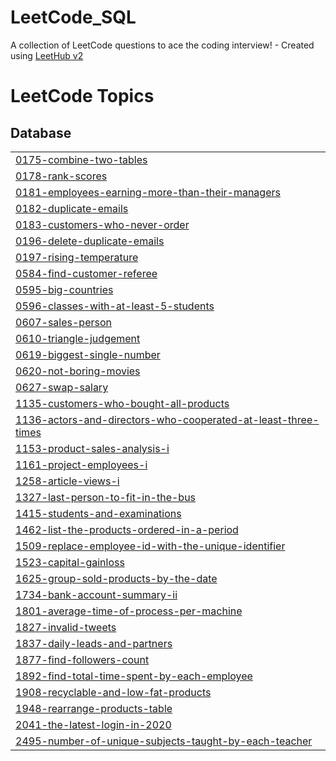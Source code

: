 # LeetCode_SQL
A collection of LeetCode questions to ace the coding interview! - Created using [LeetHub v2](https://github.com/arunbhardwaj/LeetHub-2.0)

<!---LeetCode Topics Start-->
# LeetCode Topics
## Database
|  |
| ------- |
| [0175-combine-two-tables](https://github.com/Leeonejae6708/LeetCode_SQL/tree/master/0175-combine-two-tables) |
| [0178-rank-scores](https://github.com/Leeonejae6708/LeetCode_SQL/tree/master/0178-rank-scores) |
| [0181-employees-earning-more-than-their-managers](https://github.com/Leeonejae6708/LeetCode_SQL/tree/master/0181-employees-earning-more-than-their-managers) |
| [0182-duplicate-emails](https://github.com/Leeonejae6708/LeetCode_SQL/tree/master/0182-duplicate-emails) |
| [0183-customers-who-never-order](https://github.com/Leeonejae6708/LeetCode_SQL/tree/master/0183-customers-who-never-order) |
| [0196-delete-duplicate-emails](https://github.com/Leeonejae6708/LeetCode_SQL/tree/master/0196-delete-duplicate-emails) |
| [0197-rising-temperature](https://github.com/Leeonejae6708/LeetCode_SQL/tree/master/0197-rising-temperature) |
| [0584-find-customer-referee](https://github.com/Leeonejae6708/LeetCode_SQL/tree/master/0584-find-customer-referee) |
| [0595-big-countries](https://github.com/Leeonejae6708/LeetCode_SQL/tree/master/0595-big-countries) |
| [0596-classes-with-at-least-5-students](https://github.com/Leeonejae6708/LeetCode_SQL/tree/master/0596-classes-with-at-least-5-students) |
| [0607-sales-person](https://github.com/Leeonejae6708/LeetCode_SQL/tree/master/0607-sales-person) |
| [0610-triangle-judgement](https://github.com/Leeonejae6708/LeetCode_SQL/tree/master/0610-triangle-judgement) |
| [0619-biggest-single-number](https://github.com/Leeonejae6708/LeetCode_SQL/tree/master/0619-biggest-single-number) |
| [0620-not-boring-movies](https://github.com/Leeonejae6708/LeetCode_SQL/tree/master/0620-not-boring-movies) |
| [0627-swap-salary](https://github.com/Leeonejae6708/LeetCode_SQL/tree/master/0627-swap-salary) |
| [1135-customers-who-bought-all-products](https://github.com/Leeonejae6708/LeetCode_SQL/tree/master/1135-customers-who-bought-all-products) |
| [1136-actors-and-directors-who-cooperated-at-least-three-times](https://github.com/Leeonejae6708/LeetCode_SQL/tree/master/1136-actors-and-directors-who-cooperated-at-least-three-times) |
| [1153-product-sales-analysis-i](https://github.com/Leeonejae6708/LeetCode_SQL/tree/master/1153-product-sales-analysis-i) |
| [1161-project-employees-i](https://github.com/Leeonejae6708/LeetCode_SQL/tree/master/1161-project-employees-i) |
| [1258-article-views-i](https://github.com/Leeonejae6708/LeetCode_SQL/tree/master/1258-article-views-i) |
| [1327-last-person-to-fit-in-the-bus](https://github.com/Leeonejae6708/LeetCode_SQL/tree/master/1327-last-person-to-fit-in-the-bus) |
| [1415-students-and-examinations](https://github.com/Leeonejae6708/LeetCode_SQL/tree/master/1415-students-and-examinations) |
| [1462-list-the-products-ordered-in-a-period](https://github.com/Leeonejae6708/LeetCode_SQL/tree/master/1462-list-the-products-ordered-in-a-period) |
| [1509-replace-employee-id-with-the-unique-identifier](https://github.com/Leeonejae6708/LeetCode_SQL/tree/master/1509-replace-employee-id-with-the-unique-identifier) |
| [1523-capital-gainloss](https://github.com/Leeonejae6708/LeetCode_SQL/tree/master/1523-capital-gainloss) |
| [1625-group-sold-products-by-the-date](https://github.com/Leeonejae6708/LeetCode_SQL/tree/master/1625-group-sold-products-by-the-date) |
| [1734-bank-account-summary-ii](https://github.com/Leeonejae6708/LeetCode_SQL/tree/master/1734-bank-account-summary-ii) |
| [1801-average-time-of-process-per-machine](https://github.com/Leeonejae6708/LeetCode_SQL/tree/master/1801-average-time-of-process-per-machine) |
| [1827-invalid-tweets](https://github.com/Leeonejae6708/LeetCode_SQL/tree/master/1827-invalid-tweets) |
| [1837-daily-leads-and-partners](https://github.com/Leeonejae6708/LeetCode_SQL/tree/master/1837-daily-leads-and-partners) |
| [1877-find-followers-count](https://github.com/Leeonejae6708/LeetCode_SQL/tree/master/1877-find-followers-count) |
| [1892-find-total-time-spent-by-each-employee](https://github.com/Leeonejae6708/LeetCode_SQL/tree/master/1892-find-total-time-spent-by-each-employee) |
| [1908-recyclable-and-low-fat-products](https://github.com/Leeonejae6708/LeetCode_SQL/tree/master/1908-recyclable-and-low-fat-products) |
| [1948-rearrange-products-table](https://github.com/Leeonejae6708/LeetCode_SQL/tree/master/1948-rearrange-products-table) |
| [2041-the-latest-login-in-2020](https://github.com/Leeonejae6708/LeetCode_SQL/tree/master/2041-the-latest-login-in-2020) |
| [2495-number-of-unique-subjects-taught-by-each-teacher](https://github.com/Leeonejae6708/LeetCode_SQL/tree/master/2495-number-of-unique-subjects-taught-by-each-teacher) |
<!---LeetCode Topics End-->